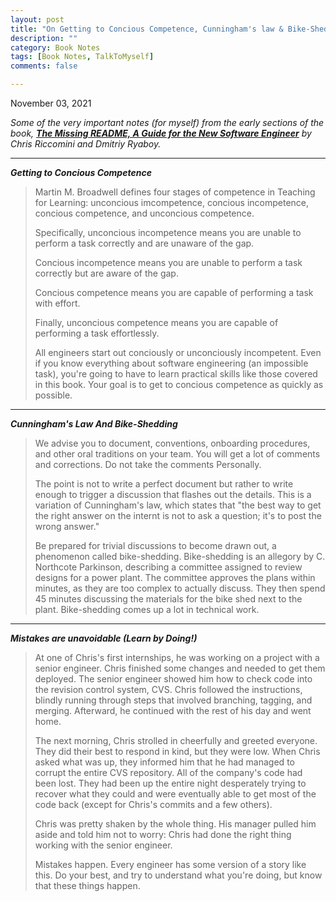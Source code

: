 ```yaml
---
layout: post
title: "On Getting to Concious Competence, Cunningham's law & Bike-Shedding, Mistakes are unavoidable!"
description: ""
category: Book Notes
tags: [Book Notes, TalkToMyself]
comments: false

---
```


November 03, 2021

*Some of the very important notes (for myself) from the early sections of the book, [**The Missing README, A Guide for the New Software Engineer**](https://nostarch.com/missing-readme) by Chris Riccomini and Dmitriy Ryaboy.*


---

***Getting to Concious Competence***

> Martin M. Broadwell defines four stages of competence in Teaching for Learning: unconcious imcompetence, concious incompetence, concious competence, and unconcious competence.
> 
> Specifically, unconcious incompetence means you are unable to perform a task correctly and are unaware of the gap. 
> 
> Concious incompetence means you are unable to perform a task correctly but are aware of the gap.
> 
> Concious competence means you are capable of performing a task with effort.
> 
> Finally, unconcious competence means you are capable of performing a task effortlessly.
> 
> All engineers start out conciously or unconciously incompetent. Even if you know everything about software engineering (an impossible task), you're going to have to learn practical skills like those covered in this book. Your goal is to get to concious competence as quickly as possible.


---

***Cunningham's Law And Bike-Shedding***

> We advise you to document, conventions, onboarding procedures, and other oral traditions on your team. You will get a lot of comments and corrections. Do not take the comments Personally.
> 
> The point is not to write a perfect document but rather to write enough to trigger a discussion that flashes out the details. This is a variation of Cunningham's law, which states that "the best way to get the right answer on the internt is not to ask a question; it's to post the wrong answer."
> 
> Be prepared for trivial discussions to become drawn out, a phenomenon called bike-shedding. Bike-shedding is an allegory by C. Northcote Parkinson, describing a committee assigned to review designs for a power plant. The committee approves the plans within minutes, as they are too complex to actually discuss. They then spend 45 minutes discussing the materials for the bike shed next to the plant. Bike-shedding comes up a lot in technical work.


---


***Mistakes are unavoidable (Learn by Doing!)***

> At one of Chris's first internships, he was working on a project with a senior engineer. Chris finished some changes and needed to get them deployed. The senior engineer showed him how to check code into the revision control system, CVS. Chris followed the instructions, blindly running through steps that involved branching, tagging, and merging. Afterward, he continued with the rest of his day and went home.
> 
> The next morning, Chris strolled in cheerfully and greeted everyone. They did their best to respond in kind, but they were low. When Chris asked what was up, they informed him that he had managed to corrupt the entire CVS repository. All of the company's code had been lost. They had been up the entire night desperately trying to recover what they could and were eventually able to get most of the code back (except for Chris's commits and a few others).
> 
> Chris was pretty shaken by the whole thing. His manager pulled him aside and told him not to worry: Chris had done the right thing working with the senior engineer.
> 
> Mistakes happen. Every engineer has some version of a story like this. Do your best, and try to understand what you're doing, but know that these things happen. 




